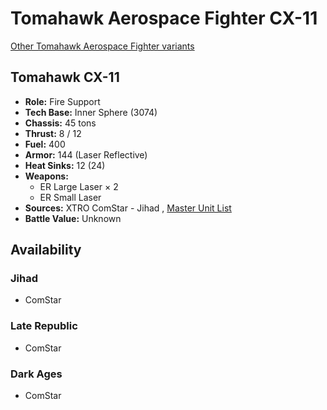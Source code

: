 # Tomahawk Aerospace Fighter CX-11 

[Other Tomahawk Aerospace Fighter variants](../tomahawk_aerospace_fighter.md) 

## Tomahawk CX-11 

- **Role:** Fire Support 
- **Tech Base:** Inner Sphere (3074) 
- **Chassis:** 45 tons 
- **Thrust:** 8 / 12 
- **Fuel:** 400 
- **Armor:** 144 (Laser Reflective) 
- **Heat Sinks:** 12 (24) 
- **Weapons:** 
  - ER Large Laser × 2 
  - ER Small Laser 
- **Sources:** XTRO ComStar - Jihad , [Master Unit List](http://masterunitlist.info/Unit/Details/5558) 
- **Battle Value:** Unknown 

## Availability 

### Jihad 

- ComStar 

### Late Republic 

- ComStar 

### Dark Ages 

- ComStar 

